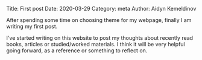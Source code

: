 Title: First post
Date: 2020-03-29
Category: meta
Author: Aidyn Kemeldinov

After spending some time on choosing theme for my webpage, finally I am writing my first post.   
   
I've started writing on this website to post my thoughts about recently read books, articles or studied/worked materials. I think it will be very helpful going forward, as a reference or something to reflect on.
